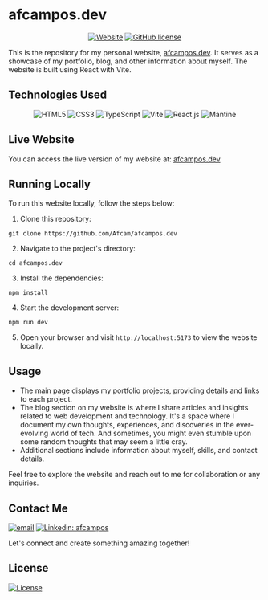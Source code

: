 # afcampos.dev

<div align="center">

[![Website](https://img.shields.io/website?down_color=red&down_message=offline&up_color=brightgreen&up_message=online&url=https%3A%2F%2Fafcampos.dev)](https://afcampos.dev)
[![GitHub license](https://img.shields.io/github/license/Afcam/afcampos.dev)](https://github.com/Afcam/afcampos.dev/blob/master/LICENSE)

</div>

This is the repository for my personal website, [afcampos.dev](https://afcampos.dev). It serves as a showcase of my portfolio, blog, and other information about myself. The website is built using React with Vite.

## Technologies Used

<div align="center">

![HTML5](https://img.shields.io/badge/HTML5-%23E34F26.svg?&style=flat&logo=html5&logoColor=white)
![CSS3](https://img.shields.io/badge/CSS3-%231572B6.svg?&style=flat&logo=css3&logoColor=white)
![TypeScript](https://img.shields.io/badge/TypeScript-%23007ACC.svg?&style=flat&logo=typescript&logoColor=white)
![Vite](https://img.shields.io/badge/Vite-%2300C4CC.svg?&style=flat&logo=vite&logoColor=white)
![React.js](https://img.shields.io/badge/React.js-%2361DAFB.svg?&style=flat&logo=react&logoColor=black)
![Mantine](https://img.shields.io/badge/Mantine-%23000000.svg?&style=flat&logo=mantine&logoColor=white)

</div>

## Live Website

You can access the live version of my website at: [afcampos.dev](https://afcampos.dev)

## Running Locally

To run this website locally, follow the steps below:

1. Clone this repository:

```
git clone https://github.com/Afcam/afcampos.dev
```

2. Navigate to the project's directory:

```
cd afcampos.dev
```

3. Install the dependencies:

```
npm install
```

4. Start the development server:

```
npm run dev
```

5. Open your browser and visit `http://localhost:5173` to view the website locally.

## Usage

- The main page displays my portfolio projects, providing details and links to each project.
- The blog section on my website is where I share articles and insights related to web development and technology. It's a space where I document my own thoughts, experiences, and discoveries in the ever-evolving world of tech. And sometimes, you might even stumble upon some random thoughts that may seem a little cray.
- Additional sections include information about myself, skills, and contact details.

Feel free to explore the website and reach out to me for collaboration or any inquiries.

## Contact Me

[![email](https://img.shields.io/badge/Email-afcampos.dev@gmail.com-red?style=flat-square&logo=gmail)](mailto:afcampos.dev@gmail.com)
[![Linkedin: afcampos](https://img.shields.io/badge/-afcampos-blue?style=flat-square&logo=Linkedin&logoColor=white&link=https://www.linkedin.com/in/afcampos/)](https://www.linkedin.com/in/afcampos/)

Let's connect and create something amazing together!

## License

[![License](https://img.shields.io/badge/License-MIT-blue.svg)](LICENSE)
